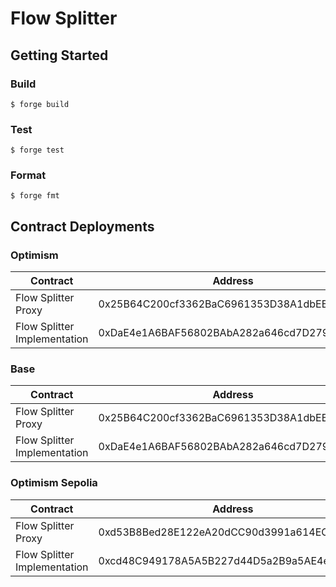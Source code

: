 # Flow Splitter

## Getting Started

### Build

```shell
$ forge build
```

### Test

```shell
$ forge test
```

### Format

```shell
$ forge fmt
```

## Contract Deployments

### Optimism

<table>
<thead>
    <tr>
        <th>Contract</th>
        <th>Address</th>
    </tr>
</thead>
<tbody>
    <tr>
        <td>Flow Splitter Proxy</td>
        <td>0x25B64C200cf3362BaC6961353D38A1dbEB42e60E</td>
    </tr>
    <tr>
        <td>Flow Splitter Implementation</td>
        <td>0xDaE4e1A6BAF56802BAbA282a646cd7D2792B858B</td>
    </tr>
</tbody>
</table>

### Base

<table>
<thead>
    <tr>
        <th>Contract</th>
        <th>Address</th>
    </tr>
</thead>
<tbody>
    <tr>
        <td>Flow Splitter Proxy</td>
        <td>0x25B64C200cf3362BaC6961353D38A1dbEB42e60E</td>
    </tr>
    <tr>
        <td>Flow Splitter Implementation</td>
        <td>0xDaE4e1A6BAF56802BAbA282a646cd7D2792B858B</td>
    </tr>
</tbody>
</table>

### Optimism Sepolia

<table>
<thead>
    <tr>
        <th>Contract</th>
        <th>Address</th>
    </tr>
</thead>
<tbody>
    <tr>
        <td>Flow Splitter Proxy</td>
        <td>0xd53B8Bed28E122eA20dCC90d3991a614EC163a21</td>
    </tr>
    <tr>
        <td>Flow Splitter Implementation</td>
        <td>0xcd48C949178A5A5B227d44D5a2B9a5AE4e4E1180</td>
    </tr>
</tbody>
</table>
